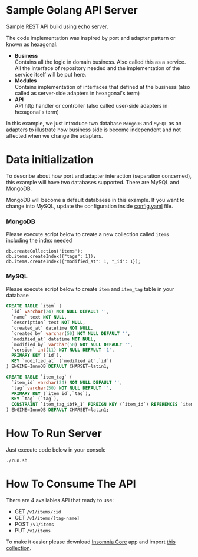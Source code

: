 # Sample Golang API Server

Sample REST API build using echo server.

The code implementation was inspired by port and adapter pattern or known as [hexagonal](https://blog.octo.com/en/hexagonal-architecture-three-principles-and-an-implementation-example):

-   **Business**<br/>Contains all the logic in domain business. Also called this as a service. All the interface of repository needed and the implementation of the service itself will be put here.
-   **Modules**<br/>Contains implementation of interfaces that defined at the business (also called as server-side adapters in hexagonal's term)
-   **API**<br/>API http handler or controller (also called user-side adapters in hexagonal's term)

In this example, we just introduce two database `MongoDB` and `MySQL` as an adapters to illustrate how business side is become independent and not affected when we change the adapters.

# Data initialization

To describe about how port and adapter interaction (separation concerned), this example will have two databases supported. There are MySQL and MongoDB.

MongoDB will become a default databaese in this example. If you want to change into MySQL, update the configuration inside
[config.yaml](https://raw.githubusercontent.com/muhsinshodiq/golang-sample-api/master/config/config.yaml) file.

### MongoDB

Please execute script below to create a new collection called `items` including the index needed

```mongodb
db.createCollection('items');
db.items.createIndex({"tags": 1});
db.items.createIndex({"modified_at": 1, "_id": 1});
```

### MySQL

Please execute script below to create `item` and `item_tag` table in your database

```sql
CREATE TABLE `item` (
  `id` varchar(24) NOT NULL DEFAULT '',
  `name` text NOT NULL,
  `description` text NOT NULL,
  `created_at` datetime NOT NULL,
  `created_by` varchar(50) NOT NULL DEFAULT '',
  `modified_at` datetime NOT NULL,
  `modified_by` varchar(50) NOT NULL DEFAULT '',
  `version` int(11) NOT NULL DEFAULT '1',
  PRIMARY KEY (`id`),
  KEY `modified_at` (`modified_at`,`id`)
) ENGINE=InnoDB DEFAULT CHARSET=latin1;

CREATE TABLE `item_tag` (
  `item_id` varchar(24) NOT NULL DEFAULT '',
  `tag` varchar(50) NOT NULL DEFAULT '',
  PRIMARY KEY (`item_id`,`tag`),
  KEY `tag` (`tag`),
  CONSTRAINT `item_tag_ibfk_1` FOREIGN KEY (`item_id`) REFERENCES `item` (`id`) ON DELETE CASCADE ON UPDATE CASCADE
) ENGINE=InnoDB DEFAULT CHARSET=latin1;
```

# How To Run Server

Just execute code below in your console

```console
./run.sh
```

# How To Consume The API

There are 4 availables API that ready to use:

-   GET `/v1/items/:id`
-   GET `/v1/items/[tag-name]`
-   POST `/v1/items`
-   PUT `/v1/items`

To make it easier please download [Insomnia Core](https://insomnia.rest) app and import [this collection](https://raw.githubusercontent.com/muhsinshodiq/golang-sample-api/master/insomnia.json).
